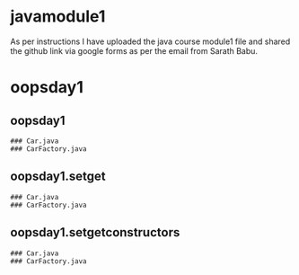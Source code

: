 # javamodule1
As per instructions I have uploaded the java  course module1 file and shared the github link via google forms as per the email from Sarath Babu.
# oopsday1
  ## oopsday1
    ### Car.java
    ### CarFactory.java
  ## oopsday1.setget
    ### Car.java
    ### CarFactory.java
  ## oopsday1.setgetconstructors
    ### Car.java
    ### CarFactory.java




   
